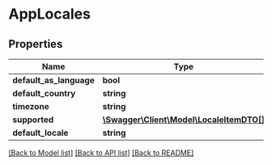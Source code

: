 # AppLocales

## Properties
Name | Type | Description | Notes
------------ | ------------- | ------------- | -------------
**default_as_language** | **bool** |  | [optional] 
**default_country** | **string** |  | [optional] 
**timezone** | **string** |  | [optional] 
**supported** | [**\Swagger\Client\Model\LocaleItemDTO[]**](LocaleItemDTO.md) |  | [optional] 
**default_locale** | **string** |  | [optional] 

[[Back to Model list]](../../README.md#documentation-for-models) [[Back to API list]](../../README.md#documentation-for-api-endpoints) [[Back to README]](../../README.md)

